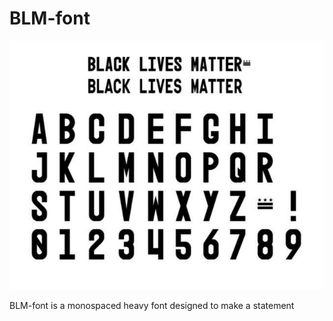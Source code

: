 # BLM-font

![blm-font Screenshot](https://raw.githubusercontent.com/jackmerrell/BLM-font/master/documentation/blm-font.jpeg)

 BLM-font is a monospaced heavy font designed to make a statement
